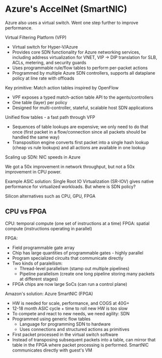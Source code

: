 # Azure's AccelNet (SmartNIC)

Azure also uses a virtual switch. Went one step further to improve performance.

Virtual Filtering Platform (VFP)

- Virtual switch for Hyper-V/Azure
- Provides core SDN functionality for Azure networking services, including address virtualization for VNET, VIP -> DIP translation for SLB, ACLs, metering, and security guards
- Uses programmable rule/flow tables to perform per-packet actions
- Programmed by multiple Azure SDN controllers, supports all dataplane policy at line rate with offloads

Key primitive: Match action tables inspired by OpenFlow

- VPF exposes a typed match-action table API to the agents/controllers
- One table (layer) per policy
- Designed for multi-controller, stateful, scalable host SDN applications

Unified flow tables - a fast path through VFP

- Sequences of table lookups are expensive; we only need to do that once (first packet in a flow/connection since all packets should be handled the same way)
- Transposition engine converts first packet into a single hash lookup (cheap vs rule lookups) and all actions are available in one lookup

Scaling up SDN: NIC speeds in Azure

We got a 50x improvement in network throughput, but not a 50x improvement in CPU power.

Example ASIC solution: Single Root IO Virtualization (SR-IOV) gives native performance for virtualized workloads. But where is SDN policy?

Silicon alternatives such as CPU, GPU, FPGA

## CPU vs FPGA

CPU: temporal compute (one set of instructions at a time)
FPGA: spatial compute (instructions operating in parallel)

FPGA:

- Field programmable gate array
- Chip has large quantities of programmable gates - highly parallel
- Program specialized circuits that communicate directly
- Two kinds of paralellism:
    - Thread-level parallelism (stamp out multiple pipelines)
    - Pipeline parallelism (create one long pipeline storing many packets at different stages)
- FPGA chips are now large SoCs (can run a control plane)

Amazon's solution: Azure SmartNIC (FPGA)

- HW is needed for scale, performance, and COGS at 40G+
- 12-18 month ASIC cycle + time to roll new HW is too slow
- To compete and react to new needs, we need agility: SDN
- Programmed using generic flow tables
    - Language for programming SDN to hardware
    - Uses connections and structured actions as primitives
- First packet processed in the virtual switch software
- Instead of transposing subsequent packets into a table, can mirror that table in the FPGA where packet processing is performed. SmartNIC communicates directly with guest's VM